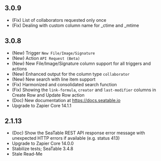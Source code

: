 ## 3.0.9

* (Fix) List of collaborators requested only once
* (Fix) Dealing with custom column name for _ctime and _mtime

## 3.0.8

* (New) Trigger `New File/Image/Signature`
* (New) Action `API Request (Beta)`
* (New) New File/Image/Signature column support for all triggers and actions
* (New) Enhanced output for the column type `collaborator`
* (New) New search with line item support
* (Fix) Harmonized and consolidated search function
* (Fix) Showing the `link-formula`, `creator` and `last-modifier` columns in Create Row and Update Row action 
* (Doc) New documentation at https://docs.seatable.io
* Upgrade to Zapier Core 14.1.1

## 2.1.13

* (Doc) Show the SeaTable REST API response error message with unexpected HTTP errors if available (e.g. status 413)
* Upgrade to Zapier Core 14.0.0
* Stabilize tests; SeaTable 3.4.8
* Stale Read-Me
